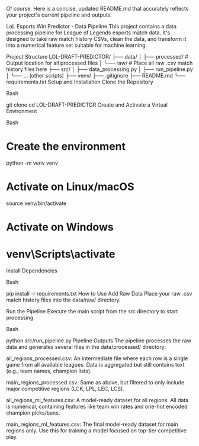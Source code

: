 Of course. Here is a concise, updated README.md that accurately reflects your project's current pipeline and outputs.

LoL Esports Win Predictor - Data Pipeline
This project contains a data processing pipeline for League of Legends esports match data. It's designed to take raw match history CSVs, clean the data, and transform it into a numerical feature set suitable for machine learning.

Project Structure
LOL-DRAFT-PREDICTOR/
├── data/
│   ├── processed/      # Output location for all processed files
│   └── raw/            # Place all raw .csv match history files here
├── src/
│   ├── data_processing.py
│   ├── run_pipeline.py
│   └── ... (other scripts)
├── venv/
├── .gitignore
├── README.md
└── requirements.txt
Setup and Installation
Clone the Repository

Bash

git clone <your-repository-url>
cd LOL-DRAFT-PREDICTOR
Create and Activate a Virtual Environment

Bash

# Create the environment
python -m venv venv
# Activate on Linux/macOS
source venv/bin/activate
# Activate on Windows
# venv\Scripts\activate
Install Dependencies

Bash

pip install -r requirements.txt
How to Use
Add Raw Data
Place your raw .csv match history files into the data/raw/ directory.

Run the Pipeline
Execute the main script from the src directory to start processing.

Bash

python src/run_pipeline.py
Pipeline Outputs
The pipeline processes the raw data and generates several files in the data/processed/ directory:

all_regions_processed.csv: An intermediate file where each row is a single game from all available leagues. Data is aggregated but still contains text (e.g., team names, champion lists).

main_regions_processed.csv: Same as above, but filtered to only include major competitive regions (LCK, LPL, LEC, LCS).

all_regions_ml_features.csv: A model-ready dataset for all regions. All data is numerical, containing features like team win rates and one-hot encoded champion picks/bans.

main_regions_ml_features.csv: The final model-ready dataset for main regions only. Use this for training a model focused on top-tier competitive play.